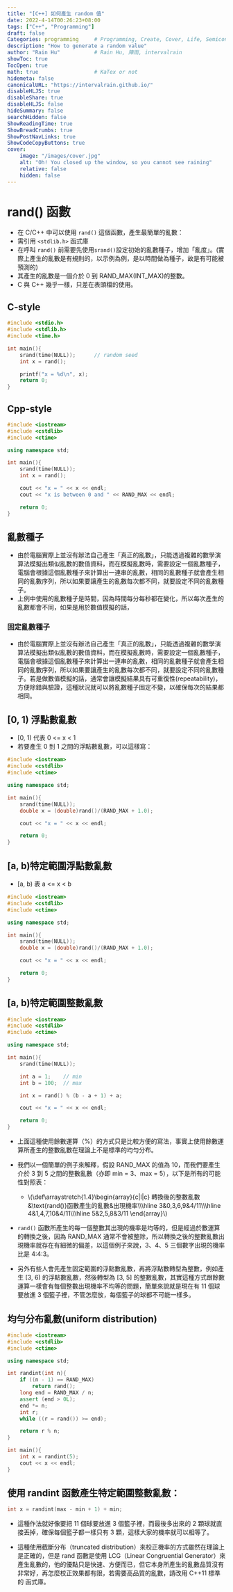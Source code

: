 ```yaml
---
title: "[C++] 如何產生 random 值"
date: 2022-4-14T00:26:23+08:00
tags: ["C++", "Programming"]
draft: false
Categories: programming     # Programming, Create, Cover, Life, Semiconductor, Leetcode, Logic Design, Daily, OS, CS50, CA
description: "How to generate a random value"                     
author: "Rain Hu"           # Rain Hu, 陣雨, intervalrain
showToc: true
TocOpen: true
math: true                  # KaTex or not
hidemeta: false
canonicalURL: "https://intervalrain.github.io/"
disableHLJS: true
disableShare: true
disableHLJS: false
hideSummary: false
searchHidden: false
ShowReadingTime: true
ShowBreadCrumbs: true
ShowPostNavLinks: true
ShowCodeCopyButtons: true
cover:
    image: "/images/cover.jpg"
    alt: "Oh! You closed up the window, so you cannot see raining"
    relative: false
    hidden: false
---
```

# rand() 函數
+ 在 C/C++ 中可以使用 `rand()` 這個函數，產生最簡單的亂數：
+ 需引用 `<stdlib.h>` 函式庫
+ 在呼叫 `rand()` 前需要先使用`srand()`設定初始的亂數種子，增加「亂度」。(實際上產生的亂數是有規則的，以示例為例，是以時間做為種子，故是有可能被預測的)
+ 其產生的亂數是一個介於 0 到 RAND_MAX(INT_MAX)的整數。
+ C 與 C++ 幾乎一樣，只差在表頭檔的使用。
## C-style
```C
#include <stdio.h>
#include <stdlib.h>
#include <time.h>

int main(){
    srand(time(NULL));      // random seed
    int x = rand();

    printf("x = %d\n", x);
    return 0;
}
```
## Cpp-style
```Cpp
#include <iostream>
#include <cstdlib>
#include <ctime>

using namespace std;

int main(){
    srand(time(NULL));
    int x = rand();

    cout << "x = " << x << endl;
    cout << "x is between 0 and " << RAND_MAX << endl;

    return 0;
}
```
## 亂數種子
+ 由於電腦實際上並沒有辦法自己產生「真正的亂數」，只能透過複雜的數學演算法模擬出類似亂數的數值資料，而在模擬亂數時，需要設定一個亂數種子，電腦會根據這個亂數種子來計算出一連串的亂數，相同的亂數種子就會產生相同的亂數序列，所以如果要讓產生的亂數每次都不同，就要設定不同的亂數種子。
+ 上例中使用的亂數種子是時間，因為時間每分每秒都在變化，所以每次產生的亂數都會不同，如果是用於數值模擬的話，

### 固定亂數種子
+ 由於電腦實際上並沒有辦法自己產生「真正的亂數」，只能透過複雜的數學演算法模擬出類似亂數的數值資料，而在模擬亂數時，需要設定一個亂數種子，電腦會根據這個亂數種子來計算出一連串的亂數，相同的亂數種子就會產生相同的亂數序列，所以如果要讓產生的亂數每次都不同，就要設定不同的亂數種子。若是做數值模擬的話，通常會讓模擬結果具有可重復性(repeatability)，方便除錯與驗證，這種狀況就可以將亂數種子固定不變，以確保每次的結果都相同。

## [0, 1) 浮點數亂數
+ [0, 1) 代表 0 <= x < 1
+ 若要產生 0 到 1 之間的浮點數亂數，可以這樣寫：
```Cpp
#include <iostream>
#include <cstdlib>
#include <ctime>

using namespace std;

int main(){
    srand(time(NULL));
    double x = (double)rand()/(RAND_MAX + 1.0);

    cout << "x = " << x << endl;

    return 0;
}
```

## [a, b)特定範圍浮點數亂數
+ [a, b) 表 a <= x < b
```Cpp
#include <iostream>
#include <cstdlib>
#include <ctime>

using namespace std;

int main(){
    srand(time(NULL));
    double x = (double)rand()/(RAND_MAX + 1.0);

    cout << "x = " << x << endl;

    return 0;
}
```

## [a, b)特定範圍整數亂數
```Cpp
#include <iostream>
#include <cstdlib>
#include <ctime>

using namespace std;

int main(){
    srand(time(NULL));

    int a = 1;    // min
    int b = 100;  // max

    int x = rand() % (b - a + 1) + a;

    cout << "x = " << x << endl;

    return 0;
}
```
+ 上面這種使用餘數運算（%）的方式只是比較方便的寫法，事實上使用餘數運算所產生的整數亂數在理論上不是標準的均勻分布。
+ 我們以一個簡單的例子來解釋，假設 RAND_MAX 的值為 10，而我們要產生介於 3 到 5 之間的整數亂數（亦即 min = 3、max = 5），以下是所有的可能性對照表：
    + \\(\def\arraystretch{1.4}\begin{array}{c|l|c}
        轉換後的整數亂數&\text{rand()}函數產生的亂數&出現機率\\\\\hline
        3&0,3,6,9&4/11\\\\\hline
        4&1,4,7,10&4/11\\\\\hline
        5&2,5,8&3/11
    \end{array}\\)
+ `rand()` 函數所產生的每一個整數其出現的機率是均等的，但是經過於數運算的轉換之後，因為 RAND_MAX 通常不會被整除，所以轉換之後的整數亂數出現機率就存在有細微的偏差，以這個例子來說，3、4、5 三個數字出現的機率比是 4:4:3。

+ 另外有些人會先產生固定範圍的浮點數亂數，再將浮點數轉型為整數，例如產生 [3, 6) 的浮點數亂數，然後轉型為 [3, 5] 的整數亂數，其實這種方式跟餘數運算一樣會有每個整數出現機率不均等的問題，簡單來說就是現在有 11 個球要放進 3 個籃子裡，不管怎麼放，每個籃子的球都不可能一樣多。

## 均勻分布亂數(uniform distribution)

```Cpp
#include <iostream>
#include <cstdlib>
#include <ctime>

using namespace std;

int randint(int n){
    if ((n - 1) == RAND_MAX)
        return rand();
    long end = RAND_MAX / n;
    assert (end > 0L);
    end *= n;
    int r;
    while ((r = rand()) >= end);

    return r % n;
}

int main(){
    int x = randint(5);
    cout << x << endl;
}
```
## 使用 randint 函數產生特定範圍整數亂數：
```Cpp
int x = randint(max - min + 1) + min;
```
+ 這種作法就好像要把 11 個球要放進 3 個籃子裡，而最後多出來的 2 顆球就直接丟掉，確保每個籃子都一樣只有 3 顆，這樣大家的機率就可以相等了。

+ 這種使用截斷分布（truncated distribution）來校正機率的方式雖然在理論上是正確的，但是 rand 函數是使用 LCG（Linear Congruential Generator）來產生亂數的，他的優點只是快速、方便而已，但它本身所產生的亂數品質沒有非常好，再怎麼校正效果都有限，若需要高品質的亂數，請改用 C++11 標準的 <random> 函式庫。